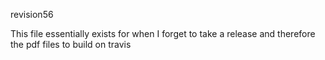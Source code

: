 revision56

This file essentially exists for when I forget to take a release and therefore the pdf files to build on travis
